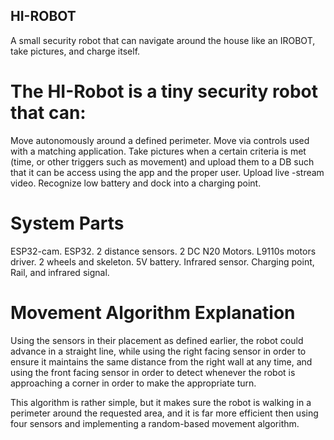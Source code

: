 ## HI-ROBOT
A small security robot that can navigate around the house like an IROBOT, take pictures, and charge itself.

# The HI-Robot is a tiny security robot that can:
Move autonomously around a defined perimeter.
Move via controls used with a matching application.
Take pictures when a certain criteria is met (time, or other triggers such as movement) and upload them to a DB such that it can be access using the app and the proper user.
Upload live -stream video.
Recognize low battery and dock into a charging point.


# System Parts

ESP32-cam.
ESP32.
2 distance sensors.
2 DC N20 Motors.
L9110s motors driver.
2 wheels and skeleton.
5V battery.
Infrared sensor.
Charging point, Rail, and infrared signal.


# Movement Algorithm Explanation
Using the sensors in their placement as defined earlier, the robot could advance in a straight line, while using the right facing sensor in order to ensure it maintains the same distance from the right wall at any time, and using the front facing sensor in order to detect whenever the robot is approaching a corner in order to make the appropriate turn.

This algorithm is rather simple, but it makes sure the robot is walking in a perimeter around the requested area, and it is far more efficient then using four sensors and implementing a random-based movement algorithm.

